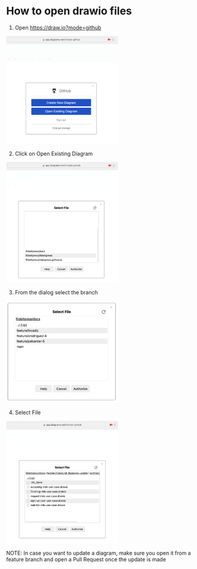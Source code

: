 # How to open drawio files

1. Open https://draw.io?mode=github

<img src="images/drawio-github-mode.png" alt="drawio github mode" width="300"/>


2. Click on Open Existing Diagram

<img src="images/drawio-select-repository.png" alt="drawio select repository" width="300"/>


3. From the dialog select the branch

<img src="images/drawio-select-branch.png" alt="drawio select branch" width="300"/>


4. Select File

<img src="images/drawio-select-file.png" alt="drawio select file" width="300"/>

NOTE: In case you want to update a diagram, make sure you open it from a feature branch and open a Pull Request once the update is made
